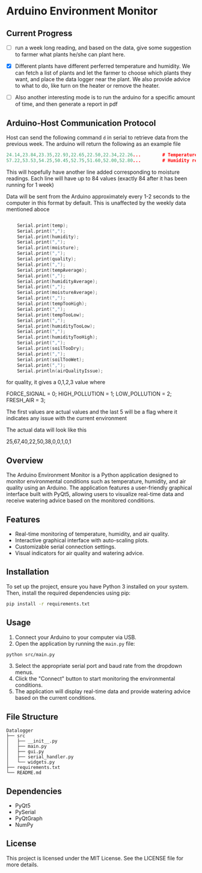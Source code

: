 # Arduino Environment Monitor


## Current Progress

- [ ] run a week long reading, and based on the data, give some suggestion to farmer what plants he/she can plant here.
- [x] Different plants have different perferred temperature and humidity. We can fetch a list of plants and let the farmer to choose which plants they want, and place the data logger near the plant. We also provide advice to what to do, like turn on the heater or remove the heater. 
- [ ] Also another interesting mode is to run the arduino for a specific amount of time, and then generate a report in pdf


## Arduino-Host Communication Protocol

Host can send the following command `d` in serial to retrieve data from the previous week. The arduino will return the following as an example file

```cpp
24.14,23.84,23.35,22.93,22.65,22.50,22.34,22.26...        # Temperature readings
57.22,53.53,54.25,50.45,52.75,51.60,52.00,52.80...        # Humidity readings
```
This will hopefully have another line added corresponding to moisture readings.
Each line will have up to 84 values (exactly 84 after it has been running for 1 week)




Data will be sent from the Arduino approximately every 1-2 seconds to the computer in this format by default. This is unaffected by the weekly data mentioned aboce
```cpp

    Serial.print(temp);
    Serial.print(",");
    Serial.print(humidity);
    Serial.print(",");
    Serial.print(moisture);
    Serial.print(",");
    Serial.print(quality);
    Serial.print(",");
    Serial.print(tempAverage);
    Serial.print(",");
    Serial.print(humidityAverage);
    Serial.print(",");
    Serial.print(moistureAverage);
    Serial.print(",");
    Serial.print(tempTooHigh);
    Serial.print(",");
    Serial.print(tempTooLow);
    Serial.print(",");
    Serial.print(humidityTooLow);
    Serial.print(",");
    Serial.print(humidityTooHigh);
    Serial.print(",");
    Serial.print(soilTooDry);
    Serial.print(",");
    Serial.print(soilTooWet);
    Serial.print(",");
    Serial.println(airQualityIssue);

```

for quality, it gives a 0,1,2,3 value where

FORCE_SIGNAL   = 0;
HIGH_POLLUTION = 1;
LOW_POLLUTION = 2;
FRESH_AIR = 3;

The first values are actual values and the last 5 will be a flag where it indicates any issue with the current environment

The actual data will look like this

25,67,40,22,50,38,0,0,1,0,1




## Overview
The Arduino Environment Monitor is a Python application designed to monitor environmental conditions such as temperature, humidity, and air quality using an Arduino. The application features a user-friendly graphical interface built with PyQt5, allowing users to visualize real-time data and receive watering advice based on the monitored conditions.

## Features
- Real-time monitoring of temperature, humidity, and air quality.
- Interactive graphical interface with auto-scaling plots.
- Customizable serial connection settings.
- Visual indicators for air quality and watering advice.

## Installation
To set up the project, ensure you have Python 3 installed on your system. Then, install the required dependencies using pip:

```bash
pip install -r requirements.txt
```

## Usage
1. Connect your Arduino to your computer via USB.
2. Open the application by running the `main.py` file:

```bash
python src/main.py
```

3. Select the appropriate serial port and baud rate from the dropdown menus.
4. Click the "Connect" button to start monitoring the environmental conditions.
5. The application will display real-time data and provide watering advice based on the current conditions.

## File Structure
```
Datalogger
├── src
│   ├── __init__.py
│   ├── main.py
│   ├── gui.py
│   ├── serial_handler.py
│   └── widgets.py
├── requirements.txt
└── README.md
```

## Dependencies
- PyQt5
- PySerial
- PyQtGraph
- NumPy

## License
This project is licensed under the MIT License. See the LICENSE file for more details.

